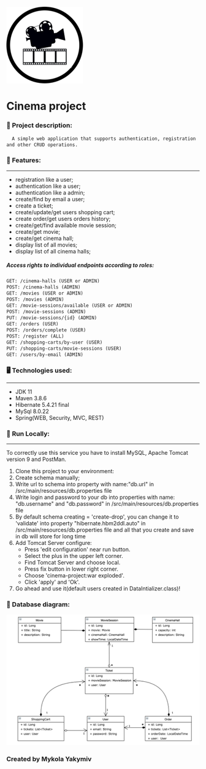 ![cinema logo](cinema_logo.png)
# Cinema project

### 📒 Project description:
      A simple web application that supports authentication, registration and other CRUD operations.
###  🔗 Features:
___
* registration like a user;
* authentication like a user;
* authentication like a admin;
* create/find by email a user;
* create a ticket;
* create/update/get users shopping cart;
* create order/get users orders history;
* create/get/find available movie session;
* create/get movie;
* create/get cinema hall;
* display list of all movies;
* display list of all cinema halls;


#####  Access rights to individual endpoints according to roles:
```
GET: /cinema-halls (USER or ADMIN)
POST: /cinema-halls (ADMIN)
GET: /movies (USER or ADMIN)
POST: /movies (ADMIN)
GET: /movie-sessions/available (USER or ADMIN)
POST: /movie-sessions (ADMIN)
PUT: /movie-sessions/{id} (ADMIN)
GET: /orders (USER)
POST: /orders/complete (USER)
POST: /register (ALL)
GET: /shopping-carts/by-user (USER)
PUT: /shopping-carts/movie-sessions (USER)
GET: /users/by-email (ADMIN)
```
### 🖥 Technologies used:
___
* JDK 11
* Maven 3.8.6
* Hibernate 5.4.21 final
* MySql 8.0.22
* Spring(WEB, Security, MVC, REST)

### 🚀  Run Locally:
___
To correctly use this service you have to install MySQL, Apache Tomcat version 9 and PostMan.
1. Clone this project to your environment:
2. Create schema manually;
3. Write url to schema into property with name:"db.url" in /src/main/resources/db.properties file
4. Write login and password to your db into properties with name: "db.username" and "db.password" in /src/main/resources/db.properties file 
5. By default  schema creating = 'create-drop', you can change it to 'validate' into property "hibernate.hbm2ddl.auto" in /src/main/resources/db.properties file and all that you create and save in db will store for long time 
6. Add Tomcat Server configure:
    * Press 'edit configuration' near run button.
    * Select the plus in the upper left corner.
    * Find Tomcat Server and choose local.
    * Press fix button in lower right corner.
    * Choose 'cinema-project:war exploded'.
    * Click 'apply' and 'Ok'.
7. Go ahead and use it(default users created in DataIntializer.class)!

### 🧩 Database diagram:
![whole schema](Hibernate_Cinema_Uml.png)

### Created by Mykola Yakymiv
